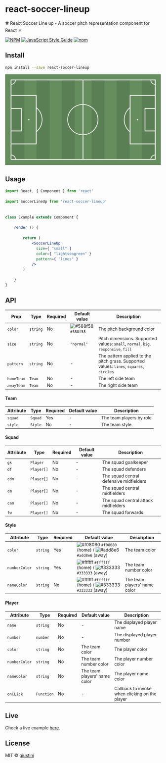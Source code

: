# react-soccer-lineup

⚽ React Soccer Line up - A soccer pitch representation component for React ⚛️

[![NPM](https://img.shields.io/npm/v/react-soccer-lineup.svg)](https://www.npmjs.com/package/react-soccer-lineup) [![JavaScript Style Guide](https://img.shields.io/badge/code_style-standard-brightgreen.svg)](https://standardjs.com) [![npm](https://img.shields.io/npm/dt/react-soccer-lineup)](https://www.npmjs.com/package/react-soccer-lineup)

## Install

```bash
npm install --save react-soccer-lineup
```

![](docs/img/sample-1.png)

## Usage

```jsx
import React, { Component } from 'react'

import SoccerLineUp from 'react-soccer-lineup'


class Example extends Component {

    render () {

        return (
            <SoccerLineUp
              size={ "small" }
              color={ "lightseagreen" }
              pattern={ "lines" }
            />
        )

    }
}
```


## API

 Prop | Type | Required | Default value | Description
 ---- | ---- | -------- | ------------- | -----------
 `color` | `string` | No | ![#588f58](https://placehold.it/15/588f58/000000?text=+) `#588f58` | The pitch background color
 `size` | `string` | No | `"normal"` | Pitch dimensions. Supported values: `small`, `normal`, `big`, `responsive`, `fill`
 `pattern` | `string` | No | - | The pattern applied to the pitch grass. Supported values: `lines`, `squares`, `circles`
 `homeTeam` | `Team` | No | - | The left side team
 `awayTeam` | `Team` | No | - | The right side team

#### Team

 Attribute | Type | Required | Default value | Description
 ---- | ---- | -------- | ------------- | -----------
 `squad` | `Squad` | Yes | - | The team players by role
 `style` | `Style` | No | - | The team style

#### Squad

 Attribute | Type | Required | Default value | Description
 ---- | ---- | -------- | ------------- | -----------
 `gk` | `Player` | No | - | The squad goalkeeper
 `df` | `Player[]` | No | - | The squad defenders
 `cdm` | `Player[]` | No | - | The squad central defensive midfielders
 `cm` | `Player[]` | No | - | The squad central midfielders
 `cam` | `Player[]` | No | - | The squad central attack midfielders
 `fw` | `Player[]` | No | - | The squad forwards

#### Style

 Attribute | Type | Required | Default value | Description
 ---- | ---- | -------- | ------------- | -----------
 `color` | `string` | Yes | ![#f08080](https://placehold.it/15/f08080/000000?text=+) `#f08080` (home) / ![#add8e6](https://placehold.it/15/add8e6/000000?text=+) `#add8e6` (away) | The team color
 `numberColor` | `string` | Yes | ![#ffffff](https://placehold.it/15/ffffff/000000?text=+) `#ffffff` (home) / ![#333333](https://placehold.it/15/333333/000000?text=+) `#333333` (away) | The team number color
 `nameColor` | `string` | No | ![#ffffff](https://placehold.it/15/ffffff/000000?text=+) `#ffffff` (home) / ![#333333](https://placehold.it/15/333333/000000?text=+) `#333333` (away) | The team players' name color
 
#### Player

 Attribute | Type | Required | Default value | Description
 ---- | ---- | -------- | ------------- | -----------
 `name` | `string` | No | - | The displayed player name
 `number` | `number` | No | - | The displayed player number
 `color` | `string` | No | The team color | The player color
 `numberColor` | `string` | No | The team number color | The player number color
 `nameColor` | `string` | No | The team players' name color | The player name color
 `onCLick` | `Function` | No | - | Callback to invoke when clicking on the player
  
 
## Live

Check a live example [here](https://rsl-example.netlify.com/).


## License

MIT © [giustini](https://github.com/giustini)
